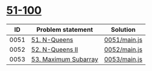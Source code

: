 # [51-100](https://leetcode.com/problemset/all/#page-2)




| ID   | Problem statement                                                       | Solution                     |
|------|-------------------------------------------------------------------------|------------------------------|
| 0051 | [51. N-Queens](https://leetcode.com/problems/n-queens/)                 | [0051/main.js](0051/main.js) |
| 0052 | [52. N-Queens II](https://leetcode.com/problems/n-queens-ii/)           | [0052/main.js](0052/main.js) |
| 0053 | [53. Maximum Subarray](https://leetcode.com/problems/maximum-subarray/) | [0053/main.js](0053/main.js) |

